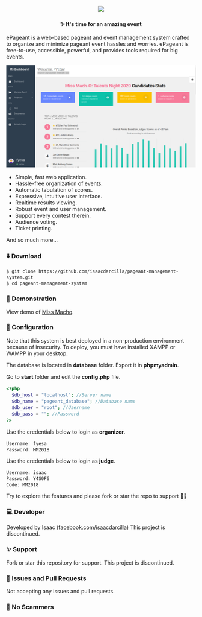 <p align="center"><img src="https://upload.wikimedia.org/wikipedia/commons/thumb/2/27/PHP-logo.svg/1280px-PHP-logo.svg.png" width="250"></p>

<h4 align="center"> ✨ It's time for an amazing event </h4>

ePageant is a web-based pageant and event management system crafted to organize and minimize pageant event hassles and worries. ePageant is free-to-use, accessible, powerful, and provides tools required for big events.

![](https://github.com/isaacdarcilla/pageant-management-system/blob/master/assets/DeepinScreenshot_select-area_20200302113826.png)

- Simple, fast web application.
- Hassle-free organization of events.
- Automatic tabulation of scores.
- Expressive, intuitive user interface.
- Realtime results viewing.
- Robust event and user management.
- Support every contest therein.
- Audience voting.
- Ticket printing.

And so much more...

### ⬇️ Download 

```
$ git clone https://github.com/isaacdarcilla/pageant-management-system.git
$ cd pageant-management-system
```

### 🤘 Demonstration

View demo of [Miss Macho](http://missmacho.herokuapp.com/).

### 📒 Configuration

Note that this system is best deployed in a non-production environment because of insecurity. To deploy, you must have installed XAMPP or WAMPP in your desktop.

The database is located in **database** folder. Export it in **phpmyadmin**.

Go to **start** folder and edit the **config.php** file.

```php
<?php
  $db_host = "localhost"; //Server name
  $db_name = "pageant_database"; //Database name	
  $db_user = "root"; //Username
  $db_pass = ""; //Password
?>
```

Use the credentials below to login as **organizer**.
```
Username: fyesa
Password: MM2018
```
Use the credentials below to login as **judge**.
```
Username: isaac
Password: Y4S0F6
Code: MM2018
```

Try to explore the features and please fork or star the repo to support 🎉✨

### 💻 Developer

Developed by Isaac [(facebook.com/isaacdarcilla)](https://web.facebook.com/isaacdarcilla)
This project is discontinued.

### ✨ Support

Fork or star this repository for support. This project is discontinued.

### 🐞 Issues and Pull Requests

Not accepting any issues and pull requests. 

### 🚫 No Scammers
